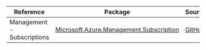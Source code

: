 | Reference | Package | Source |
|---|---|---|
|Management - Subscriptions|[Microsoft.Azure.Management.Subscription](https://www.nuget.org/packages/Microsoft.Azure.Management.Subscription)|[GitHub](https://github.com/Azure/azure-sdk-for-net)|
